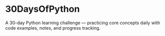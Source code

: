 # 30DaysOfPython
 A 30-day Python learning challenge — practicing core concepts daily with code examples, notes, and progress tracking. 
